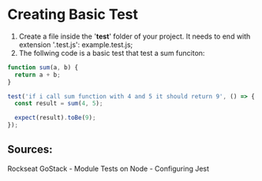 # Creating Basic Test

1. Create a file inside the '__test__' folder of your project. It needs to end with extension '.test.js': example.test.js; 
2. The follwing code is a basic test that test a sum funciton:
```javascript
function sum(a, b) {
  return a + b;
}

test('if i call sum function with 4 and 5 it should return 9', () => {
  const result = sum(4, 5);

  expect(result).toBe(9);
});

```

## Sources:
Rockseat GoStack - Module Tests on Node - Configuring Jest